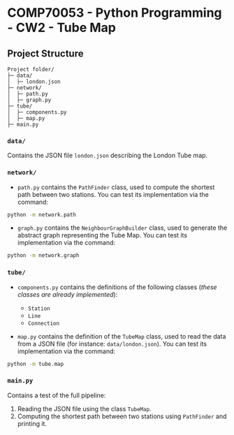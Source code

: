 # COMP70053 - Python Programming - CW2 - Tube Map

## Project Structure

```
Project folder/
├─ data/
│  ├─ london.json
├─ network/
│  ├─ path.py
│  ├─ graph.py
├─ tube/
│  ├─ components.py
│  ├─ map.py
├─ main.py
```

### `data/`

Contains the JSON file `london.json` describing the London Tube map.

### `network/`

- `path.py` contains the `PathFinder` class, used to compute the shortest path between two stations.
You can test its implementation via the command:
```bash
python -m network.path
```

- `graph.py` contains the `NeighbourGraphBuilder` class, used to generate the abstract graph representing the Tube Map.
You can test its implementation via the command:
```bash
python -m network.graph
```

### `tube/`

- `components.py` contains the definitions of the following classes (_these classes are already implemented_):
  - `Station`
  - `Line`
  - `Connection`

- `map.py` contains the definition of the `TubeMap` class, used to read the data from a JSON file (for instance: `data/london.json`).
You can test its implementation via the command:
```bash
python -m tube.map
```

### `main.py`

Contains a test of the full pipeline:
1. Reading the JSON file using the class `TubeMap`.
2. Computing the shortest path between two stations using `PathFinder` and printing it.
